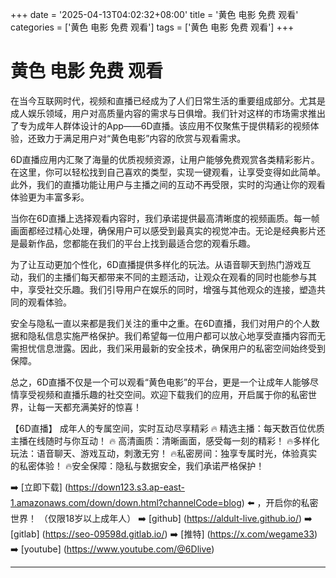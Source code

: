 +++
date = '2025-04-13T04:02:32+08:00'
title = '黄色 电影 免费 观看'
categories = ['黄色 电影 免费 观看']
tags = ['黄色 电影 免费 观看']
+++

# 黄色 电影 免费 观看

在当今互联网时代，视频和直播已经成为了人们日常生活的重要组成部分。尤其是成人娱乐领域，用户对高质量内容的需求与日俱增。我们针对这样的市场需求推出了专为成年人群体设计的App——6D直播。该应用不仅聚焦于提供精彩的视频体验，还致力于满足用户对“黄色电影”内容的欣赏与观看需求。

6D直播应用内汇聚了海量的优质视频资源，让用户能够免费观赏各类精彩影片。在这里，你可以轻松找到自己喜欢的类型，实现一键观看，让享受变得如此简单。此外，我们的直播功能让用户与主播之间的互动不再受限，实时的沟通让你的观看体验更为丰富多彩。

当你在6D直播上选择观看内容时，我们承诺提供最高清晰度的视频画质。每一帧画面都经过精心处理，确保用户可以感受到最真实的视觉冲击。无论是经典影片还是最新作品，您都能在我们的平台上找到最适合您的观看乐趣。

为了让互动更加个性化，6D直播提供多样化的玩法。从语音聊天到热门游戏互动，我们的主播们每天都带来不同的主题活动，让观众在观看的同时也能参与其中，享受社交乐趣。我们引导用户在娱乐的同时，增强与其他观众的连接，塑造共同的观看体验。

安全与隐私一直以来都是我们关注的重中之重。在6D直播，我们对用户的个人数据和隐私信息实施严格保护。我们希望每一位用户都可以放心地享受直播内容而无需担忧信息泄露。因此，我们采用最新的安全技术，确保用户的私密空间始终受到保障。

总之，6D直播不仅是一个可以观看“黄色电影”的平台，更是一个让成年人能够尽情享受视频和直播乐趣的社交空间。欢迎下载我们的应用，开启属于你的私密世界，让每一天都充满美好的惊喜！

【6D直播】
成年人的专属空间，实时互动尽享精彩
🔥 精选主播：每天数百位优质主播在线随时与你互动！
🔥 高清画质：清晰画面，感受每一刻的精彩！
🔥多样化玩法：语音聊天、游戏互动，刺激无穷！
🔥私密房间：独享专属时光，体验真实的私密体验！
🔥安全保障：隐私与数据安全，我们承诺严格保护！

➡️ [立即下载] (https://down123.s3.ap-east-1.amazonaws.com/down/down.html?channelCode=blog) ⬅️ ，开启你的私密世界！
（仅限18岁以上成年人）
➡️ [github] (https://aldult-live.github.io/)
➡️ [gitlab] (https://seo-09598d.gitlab.io/)
➡️ [推特] (https://x.com/wegame33)
➡️ [youtube] (https://www.youtube.com/@6Dlive)

---
